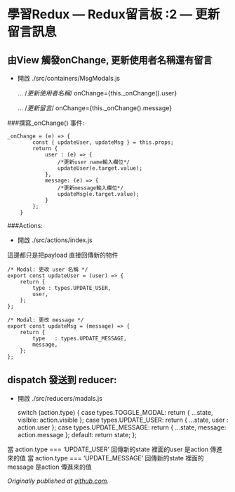 
# 學習Redux — Redux留言板 :2 — 更新留言訊息



## 由View 觸發onChange, 更新使用者名稱還有留言

* 開啟 ./src/containers/MsgModals.js

    ...
    /*更新使用者名稱*/
    onChange={this._onChange().user}
    
    ...
    /*更新留言*/
    onChange={this._onChange().message}

###撰寫_onChange() 事件:

    _onChange = (e) => {
            const { updateUser, updateMsg } = this.props;
            return {
                user : (e) => {
                    /*更新user name輸入欄位*/
                    updateUser(e.target.value);
                },
                message: (e) => {
                    /*更新message輸入欄位*/
                    updateMsg(e.target.value);
                }
            };
        }

###Actions:

* 開啟 ./src/actions/index.js

這邊都只是把payload 直接回傳新的物件

    /* Modal: 更改 user 名稱 */
    export const updateUser = (user) => {
        return {
            type : types.UPDATE_USER,
            user,
        };
    };
    
    /* Modal: 更改 message */
    export const updateMsg = (message) => {
        return {
            type   : types.UPDATE_MESSAGE,
            message,
        };
    };

## dispatch 發送到 reducer:

* 開啟 ./src/reducers/madals.js

    switch (action.type) {
            case types.TOGGLE_MODAL:
                return {
                    ...state,
                    visible: action.visible
                };
            case types.UPDATE_USER:
                return {
                    ...state,
                    user   : action.user
                };
            case types.UPDATE_MESSAGE:
                return {
                    ...state,
                    message: action.message
                };
            default:
                return state;
        };

當 action.type === ‘UPDATE_USER’
 回傳新的state 裡面的user 是action 傳進來的值
 當 action.type === ‘UPDATE_MESSAGE’
 回傳新的state 裡面的message 是action 傳進來的值

*Originally published at [github.com](https://github.com/justin3737/redux-message-board/issues/4).*
